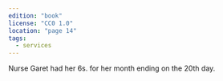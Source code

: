 ```yaml
---
edition: "book"
license: "CC0 1.0"
location: "page 14"
tags:
  - services
---
```

Nurse Garet had her 6s. for her month ending on
the 20th day.

